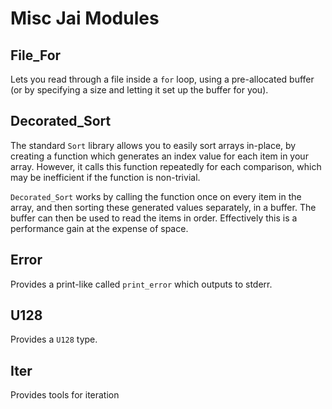 # Misc Jai Modules


## File_For

Lets you read through a file inside a `for` loop, using a pre-allocated buffer (or by specifying a size and letting it set up the buffer for you).


## Decorated_Sort

The standard `Sort` library allows you to easily sort arrays in-place, by creating a function which generates an index value for each item in your array.  However, it calls this function repeatedly for each comparison, which may be inefficient if the function is non-trivial.

`Decorated_Sort` works by calling the function once on every item in the array, and then sorting these generated values separately, in a buffer.  The buffer can then be used to read the items in order.  Effectively this is a performance gain at the expense of space.


## Error

Provides a print-like called `print_error` which outputs to stderr.


## U128

Provides a `U128` type.


## Iter

Provides tools for iteration
